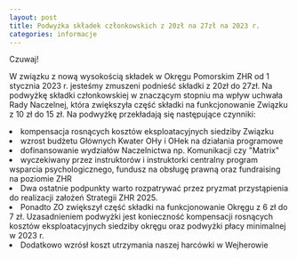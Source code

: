 ```yaml
---
layout: post
title: Podwyżka składek członkowskich z 20zł na 27zł na 2023 r.
categories: informacje
---
```


<div class="col-md-8 blog-main">
    <div class="blog-post">
        <p>Czuwaj!</p>
        <p>W związku z nową wysokością składek w Okręgu Pomorskim ZHR od 1 stycznia 2023 r. jesteśmy zmuszeni podnieść składki z 20zł do 27zł.
        Na podwyżkę składki członkowskiej w znaczącym stopniu ma wpływ uchwała Rady Naczelnej, która zwiększyła część składki na funkcjonowanie Związku z 10 zł do 15 zł. Na podwyżkę przekładają się następujące czynniki:</p>
        <li>kompensacja rosnących kosztów eksploatacyjnych siedziby Związku</li>
        <li>wzrost budżetu Głównych Kwater OHy i OHek na działania programowe</li>
        <li>dofinansowanie wydziałów Naczelnictwa np. Komunikacji czy "Matrix" </li>
        <li>wyczekiwany przez instruktorów i instruktorki centralny program wsparcia psychologicznego, fundusz na obsługę prawną oraz fundraising na poziomie ZHR</li>
        <li>Dwa ostatnie podpunkty warto rozpatrywać przez pryzmat przystąpienia do realizacji założeń Strategii ZHR 2025.</li>
        <li>Ponadto ZO zwiększył część składki na funkcjonowanie Okręgu z 6 zł do 7 zł. Uzasadnieniem podwyżki jest konieczność kompensacji rosnących kosztów eksploatacyjnych siedziby okręgu oraz podwyżki płacy minimalnej w 2023 r. </li>
        <li>Dodatkowo wzrósł koszt utrzymania naszej harcówki w Wejherowie</li>
</div>
    </div>